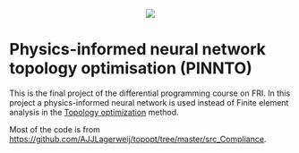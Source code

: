 <p align="center">
  <img src="https://github.com/user-attachments/assets/f9ae27df-1266-419d-a336-c3419d977445" />
</p>

# Physics-informed neural network topology optimisation (PINNTO)
This is the final project of the differential programming course on FRI.
In this project a physics-informed neural network is used instead of Finite element
analysis in the [Topology optimization](https://en.wikipedia.org/wiki/Topology_optimization) method.

Most of the code is from https://github.com/AJJLagerweij/topopt/tree/master/src_Compliance.

